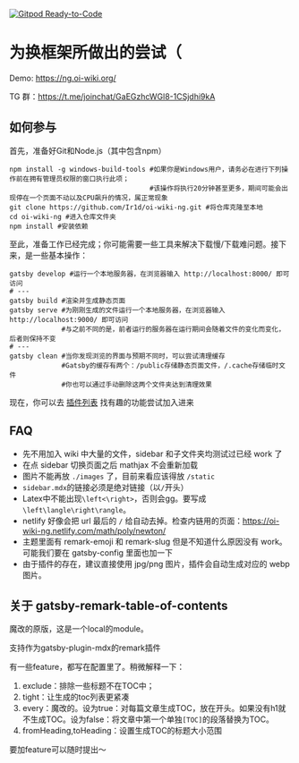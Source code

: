 [![Gitpod Ready-to-Code](https://img.shields.io/badge/Gitpod-Ready--to--Code-blue?logo=gitpod)](https://gitpod.io/#https://github.com/Ir1d/oi-wiki-ng) 

# 为换框架所做出的尝试（

Demo: https://ng.oi-wiki.org/

TG 群：https://t.me/joinchat/GaEGzhcWGl8-1CSjdhi9kA

## 如何参与

首先，准备好Git和Node.js（其中包含npm）

```shell
npm install -g windows-build-tools #如果你是Windows用户，请务必在进行下列操作前在拥有管理员权限的窗口执行此项；
                                   #该操作将执行20分钟甚至更多，期间可能会出现停在一个页面不动以及CPU飙升的情况，属正常现象
git clone https://github.com/Ir1d/oi-wiki-ng.git #将仓库克隆至本地
cd oi-wiki-ng #进入仓库文件夹
npm install #安装依赖
```

至此，准备工作已经完成；你可能需要一些工具来解决下载慢/下载难问题。接下来，是一些基本操作：

```shell
gatsby develop #运行一个本地服务器，在浏览器输入 http://localhost:8000/ 即可访问
# ---
gatsby build #渲染并生成静态页面
gatsby serve #为刚刚生成的文件运行一个本地服务器，在浏览器输入 http://localhost:9000/ 即可访问
             #与之前不同的是，前者运行的服务器在运行期间会随着文件的变化而变化，后者则保持不变
# ---
gatsby clean #当你发现浏览的界面与预期不同时，可以尝试清理缓存
             #Gatsby的缓存有两个：/public存储静态页面文件，/.cache存储临时文件
             #你也可以通过手动删除这两个文件夹达到清理效果
```

现在，你可以去 [插件列表](https://www.gatsbyjs.org/plugins/) 找有趣的功能尝试加入进来

## FAQ

- 先不用加入 wiki 中大量的文件，sidebar 和子文件夹均测试过已经 work 了
- 在点 sidebar 切换页面之后 mathjax 不会重新加载
- 图片不能再放 `./images` 了，目前来看应该得放 `/static`
- `sidebar.mdx`的链接必须是绝对链接（以`/`开头）
- Latex中不能出现`\left<\right>`，否则会gg。要写成`\left\langle\right\rangle`。
- netlify 好像会把 url 最后的 `/` 给自动去掉。检查内链用的页面：https://oi-wiki-ng.netlify.com/math/poly/newton/
- 主题里面有 remark-emoji 和 remark-slug 但是不知道什么原因没有 work。可能我们要在 gatsby-config 里面也加一下
- 由于插件的存在，建议直接使用 jpg/png 图片，插件会自动生成对应的 webp 图片。

## 关于 gatsby-remark-table-of-contents

魔改的原版，这是一个local的module。

支持作为gatsby-plugin-mdx的remark插件

有一些feature，都写在配置里了。稍微解释一下：

1. exclude：排除一些标题不在TOC中；
2. tight：让生成的toc列表更紧凑
3. every：魔改的。设为true：对每篇文章生成TOC，放在开头。如果没有h1就不生成TOC。设为false：将文章中第一个单独`[TOC]`的段落替换为TOC。
4. fromHeading,toHeading：设置生成TOC的标题大小范围

要加feature可以随时提出～
